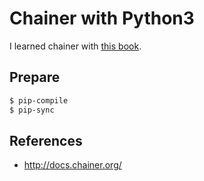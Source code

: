 # Chainer with Python3

I learned chainer with [this book](http://shop.ohmsha.co.jp/shopdetail/000000004728/).

## Prepare

```sh
$ pip-compile
$ pip-sync
```

## References

- http://docs.chainer.org/
